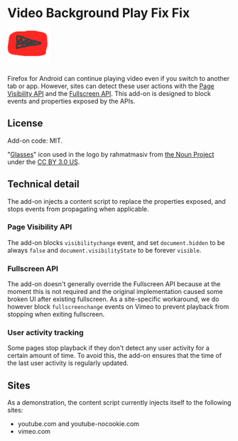 # Video Background Play Fix Fix  ![logo](/icon.png)

Firefox for Android can continue playing video even if you switch to another tab or app.
However, sites can detect these user actions with the [Page Visibility API](https://developer.mozilla.org/en-US/docs/Web/API/Page_Visibility_API) and the [Fullscreen API](https://developer.mozilla.org/en-US/docs/Web/API/Fullscreen_API).
This add-on is designed to block events and properties exposed by the APIs.

## License

Add-on code: MIT.

"[Glasses](https://thenounproject.com/term/glasses/1473422)" icon used in the logo by rahmatmasiv from [the Noun Project](https://thenounproject.com/)  under the [CC BY 3.0 US](https://creativecommons.org/licenses/by/3.0/us/).

## Technical detail

The add-on injects a content script to replace the properties exposed, and stops events from propagating when applicable.

### Page Visibility API

The add-on blocks `visibilitychange` event, and set `document.hidden` to be always `false` and `document.visibilityState` to be forever `visible`.

### Fullscreen API

The add-on doesn't generally override the Fullscreen API because at the moment this is not required and the original implementation caused some broken UI after existing fullscreen.
As a site-specific workaround, we do however block `fullscreenchange` events on Vimeo to prevent playback from stopping when exiting fullscreen.

### User activity tracking

Some pages stop playback if they don't detect any user activity for a certain amount of time. To avoid this, the add-on ensures that the time of the last user activity is regularly updated.

## Sites

As a demonstration, the content script currently injects itself to the following sites:

* youtube.com and youtube-nocookie.com
* vimeo.com
